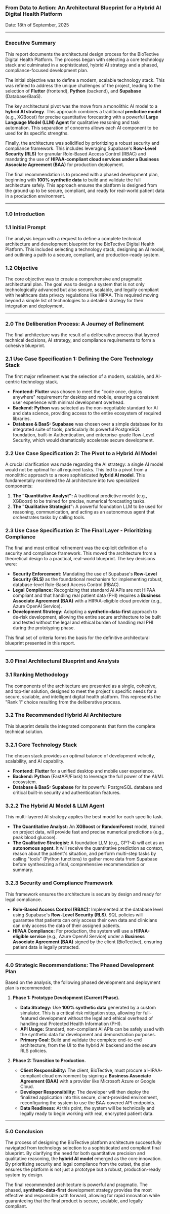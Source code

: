 ### From Data to Action: An Architectural Blueprint for a Hybrid AI Digital Health Platform

Date: 18th of September, 2025

---

### Executive Summary

This report documents the architectural design process for the BioTective Digital Health Platform. The process began with selecting a core technology stack and culminated in a sophisticated, hybrid AI strategy and a phased, compliance-focused development plan.

The initial objective was to define a modern, scalable technology stack. This was refined to address the unique challenges of the project, leading to the selection of **Flutter** (frontend), **Python** (backend), and **Supabase** (Database/BaaS).

The key architectural pivot was the move from a monolithic AI model to a **hybrid AI strategy**. This approach combines a traditional **predictive model** (e.g., XGBoost) for precise quantitative forecasting with a powerful **Large Language Model (LLM) Agent** for qualitative reasoning and task automation. This separation of concerns allows each AI component to be used for its specific strengths.

Finally, the architecture was solidified by prioritizing a robust security and compliance framework. This includes leveraging Supabase's **Row-Level Security (RLS)** for granular Role-Based Access Control (RBAC) and mandating the use of **HIPAA-compliant cloud services under a Business Associate Agreement (BAA)** for production deployment.

The final recommendation is to proceed with a phased development plan, beginning with **100% synthetic data** to build and validate the full architecture safely. This approach ensures the platform is designed from the ground up to be secure, compliant, and ready for real-world patient data in a production environment.

---

### 1.0 Introduction

### 1.1 Initial Prompt
The analysis began with a request to define a complete technical architecture and development blueprint for the BioTective Digital Health Platform. This included selecting a technology stack, designing an AI model, and outlining a path to a secure, compliant, and production-ready system.

### 1.2 Objective
The core objective was to create a comprehensive and pragmatic architectural plan. The goal was to design a system that is not only technologically advanced but also secure, scalable, and legally compliant with healthcare data privacy regulations like HIPAA. This required moving beyond a simple list of technologies to a detailed strategy for their integration and deployment.

---

### 2.0 The Deliberation Process: A Journey of Refinement

The final architecture was the result of a deliberative process that layered technical decisions, AI strategy, and compliance requirements to form a cohesive blueprint.

### 2.1 Use Case Specification 1: Defining the Core Technology Stack
The first major refinement was the selection of a modern, scalable, and AI-centric technology stack.
*   **Frontend:** **Flutter** was chosen to meet the "code once, deploy anywhere" requirement for desktop and mobile, ensuring a consistent user experience with minimal development overhead.
*   **Backend:** **Python** was selected as the non-negotiable standard for AI and data science, providing access to the entire ecosystem of required libraries.
*   **Database & BaaS:** **Supabase** was chosen over a simple database for its integrated suite of tools, particularly its powerful PostgreSQL foundation, built-in Authentication, and enterprise-grade Row-Level Security, which would dramatically accelerate secure development.

### 2.2 Use Case Specification 2: The Pivot to a Hybrid AI Model
A crucial clarification was made regarding the AI strategy: a single AI model would not be optimal for all required tasks. This led to a pivot from a monolithic approach to a more sophisticated **hybrid AI model**. This fundamentally reordered the AI architecture into two specialized components:
1.  **The "Quantitative Analyst":** A traditional predictive model (e.g., XGBoost) to be trained for precise, numerical forecasting tasks.
2.  **The "Qualitative Strategist":** A powerful foundation LLM to be used for reasoning, communication, and acting as an autonomous agent that orchestrates tasks by calling tools.

### 2.3 Use Case Specification 3: The Final Layer - Prioritizing Compliance
The final and most critical refinement was the explicit definition of a security and compliance framework. This moved the architecture from a theoretical design to a practical, real-world blueprint. The key decisions were:
*   **Security Enforcement:** Mandating the use of Supabase's **Row-Level Security (RLS)** as the foundational mechanism for implementing robust, database-level Role-Based Access Control (RBAC).
*   **Legal Compliance:** Recognizing that standard AI APIs are not HIPAA compliant and that handling real patient data (PHI) requires a **Business Associate Agreement (BAA)** with a HIPAA-eligible cloud provider (e.g., Azure OpenAI Service).
*   **Development Strategy:** Adopting a **synthetic-data-first** approach to de-risk development, allowing the entire secure architecture to be built and tested without the legal and ethical burden of handling real PHI during the prototyping phase.

This final set of criteria forms the basis for the definitive architectural blueprint presented in this report.

---

### 3.0 Final Architectural Blueprint and Analysis

### 3.1 Ranking Methodology
The components of the architecture are presented as a single, cohesive, and top-tier solution, designed to meet the project's specific needs for a secure, scalable, and intelligent digital health platform. This represents the "Rank 1" choice resulting from the deliberative process.

### 3.2 The Recommended Hybrid AI Architecture
This blueprint details the integrated components that form the complete technical solution.

### 3.2.1 Core Technology Stack
The chosen stack provides an optimal balance of development velocity, scalability, and AI capability.
*   **Frontend:** **Flutter** for a unified desktop and mobile user experience.
*   **Backend:** **Python** (FastAPI/Flask) to leverage the full power of the AI/ML ecosystem.
*   **Database & BaaS:** **Supabase** for its powerful PostgreSQL database and critical built-in security and authentication features.

### 3.2.2 The Hybrid AI Model & LLM Agent
This multi-layered AI strategy applies the best model for each specific task.
*   **The Quantitative Analyst:** An **XGBoost** or **RandomForest** model, trained on project data, will provide fast and precise numerical predictions (e.g., peak blood glucose).
*   **The Qualitative Strategist:** A foundation LLM (e.g., GPT-4) will act as an **autonomous agent**. It will receive the quantitative prediction as context, reason about the patient's situation, and perform multi-step tasks by calling "tools" (Python functions) to gather more data from Supabase before synthesizing a final, comprehensive recommendation or summary.

### 3.2.3 Security and Compliance Framework
This framework ensures the architecture is secure by design and ready for legal compliance.
*   **Role-Based Access Control (RBAC):** Implemented at the database level using Supabase's **Row-Level Security (RLS)**. SQL policies will guarantee that patients can only access their own data and clinicians can only access the data of their assigned patients.
*   **HIPAA Compliance:** For production, the system will use a **HIPAA-eligible service** (e.g., Azure OpenAI Service) under a **Business Associate Agreement (BAA)** signed by the client (BioTective), ensuring patient data is legally protected.

---

### 4.0 Strategic Recommendations: The Phased Development Plan

Based on the analysis, the following phased development and deployment plan is recommended:

1.  **Phase 1: Prototype Development (Current Phase).**
    *   **Data Strategy:** Use **100% synthetic data** generated by a custom simulator. This is a critical risk mitigation step, allowing for full-featured development without the legal and ethical overhead of handling real Protected Health Information (PHI).
    *   **API Usage:** Standard, non-compliant AI APIs can be safely used with the synthetic data for development and demonstration purposes.
    *   **Primary Goal:** Build and validate the complete end-to-end architecture, from the UI to the hybrid AI backend and the secure RLS policies.

2.  **Phase 2: Transition to Production.**
    *   **Client Responsibility:** The client, BioTective, must procure a HIPAA-compliant cloud environment by signing a **Business Associate Agreement (BAA)** with a provider like Microsoft Azure or Google Cloud.
    *   **Developer Responsibility:** The developer will then deploy the finalized application into this secure, client-provided environment, reconfiguring the system to use the BAA-covered API endpoints.
    *   **Data Readiness:** At this point, the system will be technically and legally ready to begin working with real, encrypted patient data.

---

### 5.0 Conclusion

The process of designing the BioTective platform architecture successfully navigated from technology selection to a sophisticated and compliant final blueprint. By clarifying the need for both quantitative precision and qualitative reasoning, the **hybrid AI model** emerged as the core innovation. By prioritizing security and legal compliance from the outset, the plan ensures the platform is not just a prototype but a robust, production-ready system by design.

The final recommended architecture is powerful and pragmatic. The phased, **synthetic-data-first** development strategy provides the most effective and responsible path forward, allowing for rapid innovation while guaranteeing that the final product is secure, scalable, and legally compliant.